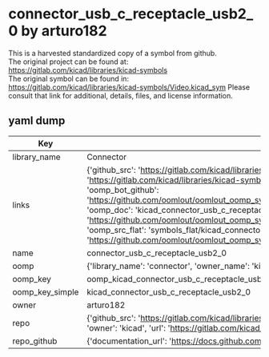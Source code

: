 # connector_usb_c_receptacle_usb2_0 by arturo182  
This is a harvested standardized copy of a symbol from github.  
The original project can be found at:  
https://gitlab.com/kicad/libraries/kicad-symbols  
The original symbol can be found in:
https://gitlab.com/kicad/libraries/kicad-symbols/Video.kicad_sym
Please consult that link for additional, details, files, and license information.  
## yaml dump  
| Key | Value |  
| --- | --- |  
| library_name | Connector |  
| links | {'github_src': 'https://gitlab.com/kicad/libraries/kicad-symbols/Video.kicad_sym', 'github_src_repo': 'https://gitlab.com/kicad/libraries/kicad-symbols', 'oomp_bot': 'kicad_connector_usb_c_receptacle_usb2_0/working', 'oomp_bot_github': 'https://github.com/oomlout/oomlout_oomp_symbol_bot/tree/main/kicad_connector_usb_c_receptacle_usb2_0/working', 'oomp_doc': 'kicad_connector_usb_c_receptacle_usb2_0/working', 'oomp_doc_github': 'https://github.com/oomlout/oomlout_oomp_symbol_doc/tree/main/kicad_connector_usb_c_receptacle_usb2_0/working', 'oomp_src_flat': 'symbols_flat/kicad_connector_usb_c_receptacle_usb2_0/working', 'oomp_src_flat_github': 'https://github.com/oomlout/oomlout_oomp_symbol_src/tree/main/kicad_connector_usb_c_receptacle_usb2_0/working'} |  
| name | connector_usb_c_receptacle_usb2_0 |  
| oomp | {'library_name': 'connector', 'owner_name': 'kicad', 'symbol_name': 'connector_usb_c_receptacle_usb2_0'} |  
| oomp_key | oomp_kicad_connector_usb_c_receptacle_usb2_0 |  
| oomp_key_simple | kicad_connector_usb_c_receptacle_usb2_0 |  
| owner | arturo182 |  
| repo | {'github_src': 'https://gitlab.com/kicad/libraries/kicad-symbols/Video.kicad_sym', 'name': 'libraries/kicad-symbols', 'owner': 'kicad', 'url': 'https://gitlab.com/kicad/libraries/kicad-symbols'} |  
| repo_github | {'documentation_url': 'https://docs.github.com/rest/repos/repos#get-a-repository', 'message': 'Not Found'} |  

